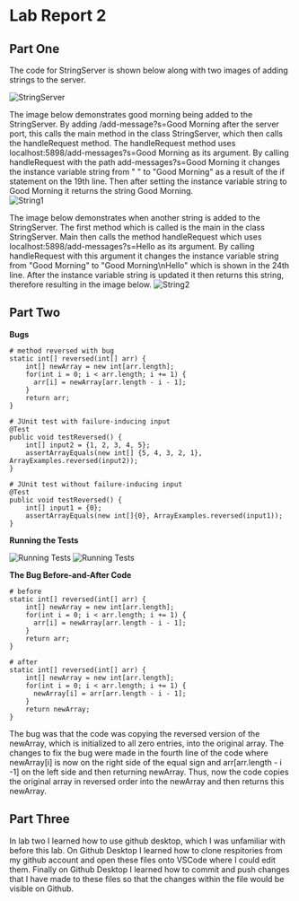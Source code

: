 # Lab Report 2

## Part One
The code for StringServer is shown below along with two images of adding strings to the server.

![StringServer](https://user-images.githubusercontent.com/122580017/215230190-6cdd453b-be36-4a0a-a02f-ea8745f16997.png)

The image below demonstrates good morning being added to the StringServer. By adding /add-message?s=Good Morning after the server port, this calls the main method in the class StringServer, which then calls the handleRequest method. The handleRequest method uses localhost:5898/add-messages?s=Good Morning as its argument. By calling handleRequest with the path add-messages?s=Good Morning it changes the instance variable string from " " to "Good Morning" as a result of the if statement on the 19th line. Then after setting the instance variable string to Good Morning it returns the string Good Morning.  
![String1](https://user-images.githubusercontent.com/122580017/215230244-949791b4-769d-48dc-ade5-650aebca4cbd.png)

The image below demonstrates when another string is added to the StringServer. The first method which is called is the main in the class StringServer. Main then calls the method handleRequest which uses localhost:5898/add-messages?s=Hello as its argument. By calling handleRequest with this argument it changes the instance variable string from "Good Morning" to "Good Morning\nHello" which is shown in the 24th line. After the instance variable string is updated it then returns this string, therefore resulting in the image below. 
![String2](https://user-images.githubusercontent.com/122580017/215230254-4be85352-4f39-49d3-ac48-528831a22adb.png)

## Part Two

**Bugs**
```
# method reversed with bug
static int[] reversed(int[] arr) {
    int[] newArray = new int[arr.length];
    for(int i = 0; i < arr.length; i += 1) {
      arr[i] = newArray[arr.length - i - 1];
    }
    return arr;
}
```
```
# JUnit test with failure-inducing input 
@Test
public void testReversed() {
    int[] input2 = {1, 2, 3, 4, 5};
    assertArrayEquals(new int[] {5, 4, 3, 2, 1}, ArrayExamples.reversed(input2));
}
```
```
# JUnit test without failure-inducing input 
@Test
public void testReversed() {
    int[] input1 = {0};
    assertArrayEquals(new int[]{0}, ArrayExamples.reversed(input1));
}
```
**Running the Tests**

![Running Tests](https://user-images.githubusercontent.com/122580017/215299291-23384dc3-7576-48f1-94b4-29c63c25676f.png)
![Running Tests](https://user-images.githubusercontent.com/122580017/215299667-ef4ea61d-57ff-4e2a-9466-5b89ec574cd4.png)

**The Bug Before-and-After Code**
```
# before
static int[] reversed(int[] arr) {
    int[] newArray = new int[arr.length];
    for(int i = 0; i < arr.length; i += 1) {
      arr[i] = newArray[arr.length - i - 1];
    }
    return arr;
}
```
```
# after
static int[] reversed(int[] arr) {
    int[] newArray = new int[arr.length];
    for(int i = 0; i < arr.length; i += 1) {
      newArray[i] = arr[arr.length - i - 1];
    }
    return newArray;
}
```
The bug was that the code was copying the reversed version of the newArray, which is initialized to all zero entries, into the original array. The changes to fix the bug were made in the fourth line of the code where newArray[i] is now on the right side of the equal sign and arr[arr.length - i -1] on the left side and then returning newArray. Thus, now the code copies the original array in reversed order into the newArray and then returns this newArray. 

## Part Three
In lab two I learned how to use github desktop, which I was unfamiliar with before this lab. On Github Desktop I learned how to clone respitories from my github account and open these files onto VSCode where I could edit them. Finally on Github Desktop I learned how to commit and push changes that I have made to these files so that the changes within the file would be visible on Github. 
